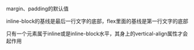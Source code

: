 margin、padding的默认值

inline-block的基线是最后一行文字的底部，flex里面的基线是第一行文字的底部

只有一个元素属于inline或是inline-block水平，其身上的vertical-align属性才会起作用